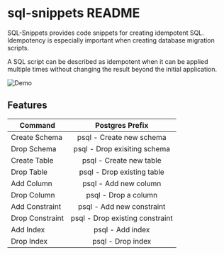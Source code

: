 # sql-snippets README

SQL-Snippets provides code snippets for creating idempotent SQL. Idempotency is especially important when creating database migration scripts.

A SQL script can be described as idempotent when it can be applied multiple times without changing the result beyond the initial application.

![Demo](sql-snippets.gif)

## Features

| Command       | Postgres Prefix |
| ------------- |:-------------:|
| Create Schema | psql - Create new schema |
| Drop Schema   | psql - Drop exisiting schema |
| Create Table  | psql - Create new table |
| Drop Table | psql - Drop existing table |
| Add Column | psql - Add new column |
| Drop Column | psql - Drop a column |
| Add Constraint | psql - Add new constraint |
| Drop Constraint | psql - Drop existing constraint |
| Add Index | psql - Add index |
| Drop Index | psql - Drop index |

